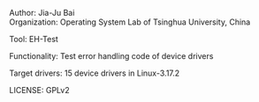 Author: Jia-Ju Bai  
Organization: Operating System Lab of Tsinghua University, China

Tool: EH-Test

Functionality: Test error handling code of device drivers

Target drivers: 15 device drivers in Linux-3.17.2

LICENSE: GPLv2
